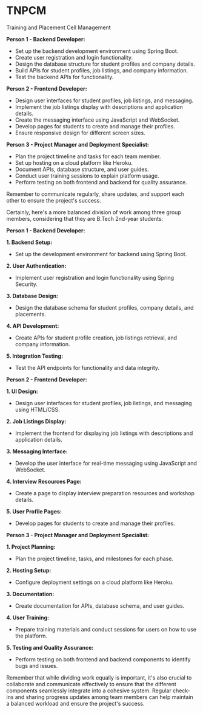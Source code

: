 # TNPCM
Training and Placement Cell Management

**Person 1 - Backend Developer:**

- Set up the backend development environment using Spring Boot.
- Create user registration and login functionality.
- Design the database structure for student profiles and company details.
- Build APIs for student profiles, job listings, and company information.
- Test the backend APIs for functionality.

**Person 2 - Frontend Developer:**

- Design user interfaces for student profiles, job listings, and messaging.
- Implement the job listings display with descriptions and application details.
- Create the messaging interface using JavaScript and WebSocket.
- Develop pages for students to create and manage their profiles.
- Ensure responsive design for different screen sizes.

**Person 3 - Project Manager and Deployment Specialist:**

- Plan the project timeline and tasks for each team member.
- Set up hosting on a cloud platform like Heroku.
- Document APIs, database structure, and user guides.
- Conduct user training sessions to explain platform usage.
- Perform testing on both frontend and backend for quality assurance.

Remember to communicate regularly, share updates, and support each other to ensure the project's success.



Certainly, here's a more balanced division of work among three group members, considering that they are B.Tech 2nd-year students:

**Person 1 - Backend Developer:**

**1. Backend Setup:**
   - Set up the development environment for backend using Spring Boot.

**2. User Authentication:**
   - Implement user registration and login functionality using Spring Security.

**3. Database Design:**
   - Design the database schema for student profiles, company details, and placements.

**4. API Development:**
   - Create APIs for student profile creation, job listings retrieval, and company information.

**5. Integration Testing:**
   - Test the API endpoints for functionality and data integrity.

**Person 2 - Frontend Developer:**

**1. UI Design:**
   - Design user interfaces for student profiles, job listings, and messaging using HTML/CSS.

**2. Job Listings Display:**
   - Implement the frontend for displaying job listings with descriptions and application details.

**3. Messaging Interface:**
   - Develop the user interface for real-time messaging using JavaScript and WebSocket.

**4. Interview Resources Page:**
   - Create a page to display interview preparation resources and workshop details.

**5. User Profile Pages:**
   - Develop pages for students to create and manage their profiles.

**Person 3 - Project Manager and Deployment Specialist:**

**1. Project Planning:**
   - Plan the project timeline, tasks, and milestones for each phase.

**2. Hosting Setup:**
   - Configure deployment settings on a cloud platform like Heroku.

**3. Documentation:**
   - Create documentation for APIs, database schema, and user guides.

**4. User Training:**
   - Prepare training materials and conduct sessions for users on how to use the platform.

**5. Testing and Quality Assurance:**
   - Perform testing on both frontend and backend components to identify bugs and issues.

Remember that while dividing work equally is important, it's also crucial to collaborate and communicate effectively to ensure that the different components seamlessly integrate into a cohesive system. Regular check-ins and sharing progress updates among team members can help maintain a balanced workload and ensure the project's success.
